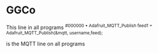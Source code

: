 # GGCo

This line in all programs 
<sup> #000000 • Adafruit_MQTT_Publish feed1 = Adafruit_MQTT_Publish(&mqtt, username,feed); </sup>

is the MQTT line on all programs
